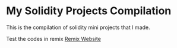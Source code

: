 # My Solidity Projects Compilation

This is the compilation of solidity mini projects that I made.

Test the codes in remix [Remix Website](https://remix.ethereum.org/)